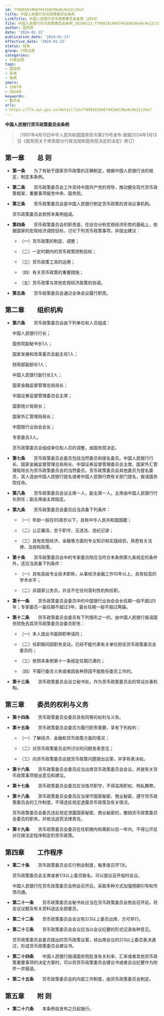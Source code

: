 ```yaml
---
id: ff8081819667441b0196a9c9e22c35e7
title: 中国人民银行货币政策委员会条例
LinkTitle: 中国人民银行货币政策委员会条例（2024）
file: 中国人民银行货币政策委员会条例_20240113_ff8081819667441b0196a9c9e22c35e7.docx
author: 国务院
date: '2024-01-13'
publication_date: '2024-01-13'
effective_date: '2024-01-13'
status: 有效
group: 行政法规
categories:
- 行政法规
tags:
- 国务院
- 有效
- 条例
years:
- 1997年
- 2024年
keywords:
- 委员会
urls:
- https://flk.npc.gov.cn/detail?id=ff8081819667441b0196a9c9e22c35e7
---
```


**中国人民银行货币政策委员会条例**

> （1997年4月15日中华人民共和国国务院令第215号发布 根据2024年1月13日《国务院关于修改部分行政法规和国务院决定的决定》修订）

## 第一章　　总  则

- **第一条**　　为了有助于国家货币政策的正确制定，根据中国人民银行法的规定，制定本条例。

- **第二条**　　货币政策委员会工作坚持中国共产党的领导，推动健全现代货币政策框架，重要事项报党中央、国务院。

- **第三条**　　货币政策委员会是中国人民银行制定货币政策的咨询议事机构。

  货币政策委员会依照本条例组成。

- **第四条**　　货币政策委员会的职责是，在综合分析宏观经济形势的基础上，依据国家的宏观经济调控目标，讨论下列货币政策事项，并提出建议：

  - （一）货币政策的制定、调整；

  - （二）一定时期内的货币政策控制目标；

  - （三）货币政策工具的运用；

  - （四）有关货币政策的重要措施；

  - （五）货币政策与其他宏观经济政策的协调。

- **第五条**　　货币政策委员会通过全体会议履行职责。

## 第二章　　组织机构

- **第六条**　　货币政策委员会由下列单位和人员组成：

  中国人民银行行长；

  国务院副秘书长1人；

  国家发展和改革委员会副主任1人；

  财政部副部长1人；

  中国人民银行副行长2人；

  国家金融监督管理总局局长；

  中国证券监督管理委员会主席；

  国家统计局局长；

  国家外汇管理局局长；

  中国银行业协会会长；

  专家委员3人。

  货币政策委员会组成单位和人员的调整，由国务院决定。

- **第七条**　　货币政策委员会委员包括当然委员和提名委员。中国人民银行行长、国家金融监督管理总局局长、中国证券监督管理委员会主席、国家外汇管理局局长为货币政策委员会的当然委员。货币政策委员会其他委员为提名委员，其人选由中国人民银行提名或者中国人民银行商有关部门提名，报请国务院任命。

- **第八条**　　货币政策委员会设主席一人，副主席一人。主席由中国人民银行行长担任；副主席由主席指定。

- **第九条**　　货币政策委员会委员应当具备下列条件：

  - （一）年龄一般在65周岁以下，具有中华人民共和国国籍；

  - （二）公正廉洁，忠于职守，无违法、违纪记录；

  - （三）具有宏观经济、金融等方面的专业知识和实践经验，熟悉有关法律、法规和政策。

- **第十条**　　货币政策委员会中的专家委员除应当符合本条例第九条规定的条件外，还应当具备下列条件：

  - （一）具有高级专业技术职称，从事经济金融工作10年以上，具有较高的学术水平；

  - （二）非国家公务员，并且不在任何营利性机构任职。

- **第十一条**　　货币政策委员会委员中的中国银行业协会会长任期一般不超过5年；专家委员一届任期不超过3年，最长任期一般不超过两届。

- **第十二条**　　货币政策委员会委员有下列情形之一的，由中国人民银行报请国务院免去其货币政策委员会委员职务：

  - （一）本人提出书面辞职申请的；

  - （二）任职期间因职务变动，已经不能代表有关单位担任货币政策委员会委员的；

  - （三）依照本条例第十一条规定任期已满的；

  - （四）不履行委员义务或者因各种原因不能胜任委员工作的。

- **第十三条**　　货币政策委员会设立秘书处，作为货币政策委员会的常设办事机构。

## 第三章　　委员的权利与义务

- **第十四条**　　货币政策委员会委员具有同等的权利与义务。

- **第十五条**　　货币政策委员会委员为履行职责需要，享有下列权利：

  - （一）了解经济、金融和货币政策方面的情况；

  - （二）对货币政策委员会所讨论的问题发表意见；

  - （三）向货币政策委员会就货币政策问题提出议案，并享有表决权。

- **第十六条**　　货币政策委员会委员应当出席货币政策委员会会议，并就有关货币政策事项提出意见和建议。

- **第十七条**　　货币政策委员会委员应当恪尽职守，不得滥用职权、徇私舞弊。

- **第十八条**　　货币政策委员会委员应当保守国家秘密、商业秘密，遵守货币政策委员会的工作制度，不得违反规定透露货币政策及有关情况。

  货币政策委员会委员违反规定泄露国家秘密、商业秘密的，撤销货币政策委员会委员的职务，并依法追究法律责任。

- **第十九条**　　货币政策委员会委员在任职期内和离职以后一年内，不得公开反对已按法定程序制定的货币政策。

## 第四章　　工作程序

- **第二十条**　　货币政策委员会实行例会制度，每季度召开1次。

  货币政策委员会主席或者1/3以上委员联名，可以提议召开临时会议。

  中国人民银行在货币政策委员会例会召开后，采取多种方式加强预期引导和市场沟通。

- **第二十一条**　　货币政策委员会秘书处应当在货币政策委员会例会召开前，将会议议题及有关资料送达全部委员。

- **第二十二条**　　货币政策委员会会议有2/3以上委员出席，方可举行。

- **第二十三条**　　货币政策委员会会议应当以会议纪要的形式记录各种意见。

  货币政策委员会委员提出的货币政策议案，经出席会议的2/3以上委员表决通过，形成货币政策委员会建议书。

- **第二十四条**　　中国人民银行报请国务院批准有关利率、汇率或者其他货币政策重要事项的决定方案时，可以将货币政策委员会建议书或者会议纪要作为附件一并报送。

- **第二十五条**　　货币政策委员会的内部工作制度，由货币政策委员会制定。

## 第五章　　附  则

- **第二十六条**　　本条例自发布之日起施行。
